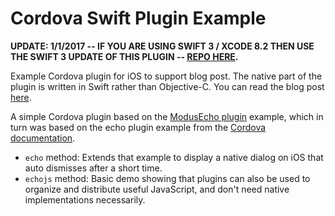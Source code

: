 # Cordova Swift Plugin Example

**UPDATE: 1/1/2017 -- IF YOU ARE USING SWIFT 3 / XCODE 8.2 THEN USE THE SWIFT 3 UPDATE OF THIS PLUGIN -- [REPO HERE](https://github.com/ModusCreateOrg/cordova-swift3-plugin-example).**

Example Cordova plugin for iOS to support blog post.  The native part of the plugin is written in Swift rather than Objective-C.  You can read the blog post [here](http://moduscreate.com/writing-a-cordova-plugin-in-swift-for-ios/).

A simple Cordova plugin based on the [ModusEcho plugin](https://github.com/ModusCreateOrg/cordova-plugin-example) example, which in turn was based on the echo plugin example from the [Cordova documentation](https://cordova.apache.org/docs/en/latest/guide/hybrid/plugins/index.html).

* `echo` method: Extends that example to display a native dialog on iOS that auto dismisses after a short time.
* `echojs` method: Basic demo showing that plugins can also be used to organize and distribute useful JavaScript, and don't need native implementations necessarily.
